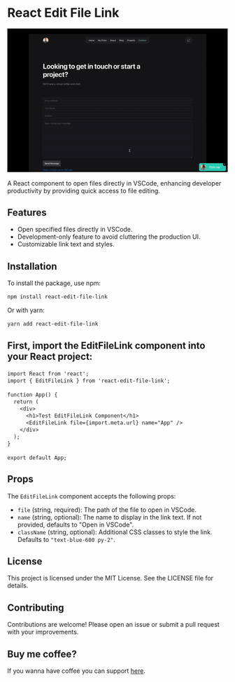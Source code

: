 # React Edit File Link

![How it works example](./docs/example.gif)

A React component to open files directly in VSCode, enhancing developer productivity by providing quick access to file editing.

## Features

- Open specified files directly in VSCode.
- Development-only feature to avoid cluttering the production UI.
- Customizable link text and styles.

## Installation

To install the package, use npm:

```bash
npm install react-edit-file-link
```

Or with yarn:

```bash
yarn add react-edit-file-link
```

## First, import the EditFileLink component into your React project:

```
import React from 'react';
import { EditFileLink } from 'react-edit-file-link';

function App() {
  return (
    <div>
      <h1>Test EditFileLink Component</h1>
      <EditFileLink file={import.meta.url} name="App" />
    </div>
  );
}

export default App;
```

## Props

The `EditFileLink` component accepts the following props:

- `file` (string, required): The path of the file to open in VSCode.
- `name` (string, optional): The name to display in the link text. If not provided, defaults to "Open in VSCode".
- `className` (string, optional): Additional CSS classes to style the link. Defaults to `"text-blue-600 py-2"`.

## License

This project is licensed under the MIT License. See the LICENSE file for details.

## Contributing

Contributions are welcome! Please open an issue or submit a pull request with your improvements.

## Buy me coffee?

If you wanna have coffee you can support [here](https://www.paypal.com/paypalme/jerrickhakim).
